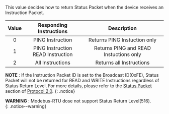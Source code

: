 This value decides how to return Status Packet when the device receives an Instruction Packet.

| Value |        Responding Instructions         |              Description              |
|:-----:|:--------------------------------------:|:-------------------------------------:|
|   0   |            PING Instruction            |     Returns PING Instuction only      |
|   1   | PING Instruction<br />READ Instruction | Returns PING and READ Instuctions only |
|   2   |            All Instructions            |       Returns all Instructions        |

**NOTE** : If the Instruction Packet ID is set to the Broadcast ID(0xFE), Status Packet will not be returned for READ and WRITE Instructions regardless of Status Return Level. For more details, please refer to the [Status Packet] section of [Protocol 2.0].
{: .notice}

**WARNING** : Modebus-RTU dose not support Status Return Level(516).    
{: .notice--warning}

[Status Packet]: /docs/en/dxl/protocol2/#status-packet
[Protocol 2.0]: /docs/en/dxl/protocol2/
